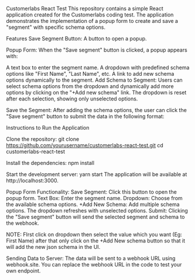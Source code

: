 Customerlabs React Test
This repository contains a simple React application created for the Customerlabs coding test. The application demonstrates the implementation of a popup form to create and save a "segment" with specific schema options.

Features
Save Segment Button: A button to open a popup.

Popup Form: When the "Save segment" button is clicked, a popup appears with:

A text box to enter the segment name.
A dropdown with predefined schema options like "First Name", "Last Name", etc.
A link to add new schema options dynamically to the segment.
Add Schema to Segment: Users can select schema options from the dropdown and dynamically add more options by clicking on the "+Add new schema" link. The dropdown is reset after each selection, showing only unselected options.

Save the Segment: After adding the schema options, the user can click the "Save segment" button to submit the data in the following format:

Instructions to Run the Application

Clone the repository:
git clone https://github.com/yourusername/customerlabs-react-test.git
cd customerlabs-react-test

Install the dependencies:
npm install

Start the development server:
yarn start
The application will be available at http://localhost:3000.

Popup Form Functionality:
Save Segment: Click this button to open the popup form.
Text Box: Enter the segment name.
Dropdown: Choose from the available schema options.
+Add New Schema: Add multiple schema options. The dropdown refreshes with unselected options.
Submit: Clicking the "Save segment" button will send the selected segment and schema to the webhook.

NOTE: FIrst click on dropdown then select the value which you want (Eg: First Name) after that only click on the +Add New schema button so that it will add the new json schema in the UI.

Sending Data to Server:
The data will be sent to a webhook URL using webhook.site. You can replace the webhook URL in the code to test your own endpoint.
